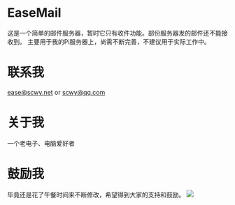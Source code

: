 # EaseMail
这是一个简单的邮件服务器，暂时它只有收件功能。部份服务器发的邮件还不能接收到。
主要用于我的Pi服务器上，尚需不断完善，不建议用于实际工作中。

# 联系我
ease@scwy.net or scwy@qq.com

# 关于我
一个老电子、电脑爱好者

# 鼓励我
毕竟还是花了午餐时间来不断修改，希望得到大家的支持和鼓励。
![](http://wyyyh.3322.org:8181/uploads/201807/say/attach_153e1245dc3607f3.JPG)
